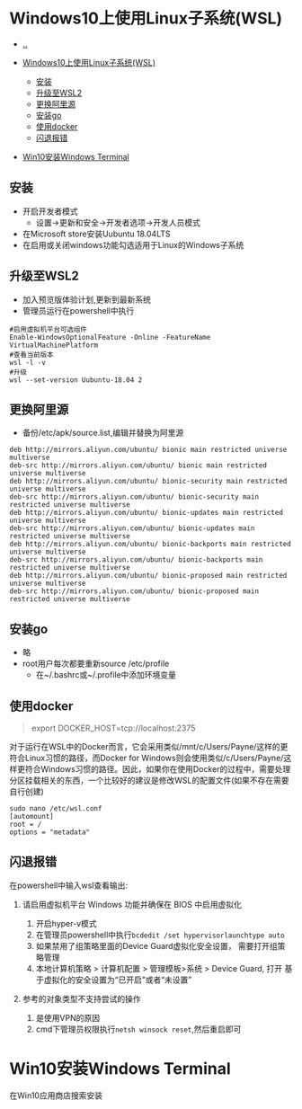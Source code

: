 # Windows10上使用Linux子系统(WSL)

- [..](linux-catalog.md)

- [Windows10上使用Linux子系统(WSL)](#windows10上使用linux子系统wsl)
  - [安装](#安装)
  - [升级至WSL2](#升级至wsl2)
  - [更换阿里源](#更换阿里源)
  - [安装go](#安装go)
  - [使用docker](#使用docker)
  - [闪退报错](#闪退报错)
- [Win10安装Windows Terminal](#win10安装windows-terminal)

## 安装

- 开启开发者模式
    + 设置->更新和安全->开发者选项->开发人员模式
- 在Microsoft store安装Uubuntu 18.04LTS
- 在启用或关闭windows功能勾选适用于Linux的Windows子系统

## 升级至WSL2

- 加入预览版体验计划,更新到最新系统
- 管理员运行在powershell中执行
```
#启用虚拟机平台可选组件
Enable-WindowsOptionalFeature -Online -FeatureName VirtualMachinePlatform
#查看当前版本
wsl -l -v
#升级
wsl --set-version Uubuntu-18.04 2
```

## 更换阿里源

- 备份/etc/apk/source.list,编辑并替换为阿里源

```
deb http://mirrors.aliyun.com/ubuntu/ bionic main restricted universe multiverse
deb-src http://mirrors.aliyun.com/ubuntu/ bionic main restricted universe multiverse
deb http://mirrors.aliyun.com/ubuntu/ bionic-security main restricted universe multiverse
deb-src http://mirrors.aliyun.com/ubuntu/ bionic-security main restricted universe multiverse
deb http://mirrors.aliyun.com/ubuntu/ bionic-updates main restricted universe multiverse
deb-src http://mirrors.aliyun.com/ubuntu/ bionic-updates main restricted universe multiverse
deb http://mirrors.aliyun.com/ubuntu/ bionic-backports main restricted universe multiverse
deb-src http://mirrors.aliyun.com/ubuntu/ bionic-backports main restricted universe multiverse
deb http://mirrors.aliyun.com/ubuntu/ bionic-proposed main restricted universe multiverse
deb-src http://mirrors.aliyun.com/ubuntu/ bionic-proposed main restricted universe multiverse
```

## 安装go

- 略
- root用户每次都要重新source /etc/profile
    + 在~/.bashrc或~/.profile中添加环境变量

## 使用docker
> export DOCKER_HOST=tcp://localhost:2375

对于运行在WSL中的Docker而言，它会采用类似/mnt/c/Users/Payne/这样的更符合Linux习惯的路径，而Docker for Windows则会使用类似/c/Users/Payne/这样更符合Windows习惯的路径。因此，如果你在使用Docker的过程中，需要处理分区挂载相关的东西，一个比较好的建议是修改WSL的配置文件(如果不存在需要自行创建)
```
sudo nano /etc/wsl.conf
[automount]
root = /
options = "metadata"
```

## 闪退报错

在powershell中输入wsl查看输出:

1. 请启用虚拟机平台 Windows 功能并确保在 BIOS 中启用虚拟化
   1. 开启hyper-v模式
   2. 在管理员powershell中执行`bcdedit /set hypervisorlaunchtype auto`
   3. 如果禁用了组策略里面的Device Guard虚拟化安全设置， 需要打开组策略管理
   4. 本地计算机策略 > 计算机配置 > 管理模板>系统 > Device Guard, 打开 基于虚拟化的安全设置为“已开启”或者“未设置”

2. 参考的对象类型不支持尝试的操作
   1.  是使用VPN的原因
   2.  cmd下管理员权限执行`netsh winsock reset`,然后重启即可

# Win10安装Windows Terminal

在Win10应用商店搜索安装
